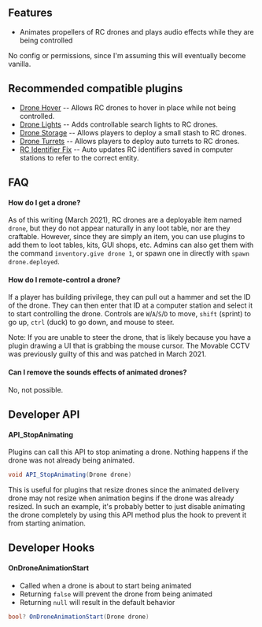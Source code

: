 ## Features

- Animates propellers of RC drones and plays audio effects while they are being controlled

No config or permissions, since I'm assuming this will eventually become vanilla.

## Recommended compatible plugins

- [Drone Hover](https://umod.org/plugins/drone-hover) -- Allows RC drones to hover in place while not being controlled.
- [Drone Lights](https://umod.org/plugins/drone-lights) -- Adds controllable search lights to RC drones.
- [Drone Storage](https://umod.org/plugins/drone-storage) -- Allows players to deploy a small stash to RC drones.
- [Drone Turrets](https://umod.org/plugins/drone-turrets) -- Allows players to deploy auto turrets to RC drones.
- [RC Identifier Fix](https://umod.org/plugins/rc-identifier-fix) -- Auto updates RC identifiers saved in computer stations to refer to the correct entity.

## FAQ

#### How do I get a drone?

As of this writing (March 2021), RC drones are a deployable item named `drone`, but they do not appear naturally in any loot table, nor are they craftable. However, since they are simply an item, you can use plugins to add them to loot tables, kits, GUI shops, etc. Admins can also get them with the command `inventory.give drone 1`, or spawn one in directly with `spawn drone.deployed`.

#### How do I remote-control a drone?

If a player has building privilege, they can pull out a hammer and set the ID of the drone. They can then enter that ID at a computer station and select it to start controlling the drone. Controls are `W`/`A`/`S`/`D` to move, `shift` (sprint) to go up, `ctrl` (duck) to go down, and mouse to steer.

Note: If you are unable to steer the drone, that is likely because you have a plugin drawing a UI that is grabbing the mouse cursor. The Movable CCTV was previously guilty of this and was patched in March 2021.

#### Can I remove the sounds effects of animated drones?

No, not possible.

## Developer API

#### API_StopAnimating

Plugins can call this API to stop animating a drone. Nothing happens if the drone was not already being animated.

```csharp
void API_StopAnimating(Drone drone)
```

This is useful for plugins that resize drones since the animated delivery drone may not resize when animation begins if the drone was already resized. In such an example, it's probably better to just disable animating the drone completely by using this API method plus the hook to prevent it from starting animation.

## Developer Hooks

#### OnDroneAnimationStart

- Called when a drone is about to start being animated
- Returning `false` will prevent the drone from being animated
- Returning `null` will result in the default behavior

```csharp
bool? OnDroneAnimationStart(Drone drone)
```
